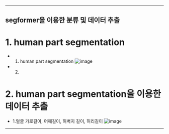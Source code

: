 


---
## segformer을 이용한 분류 및 데이터 추출 

# 1. human part segmentation

- 1.  human part segmentation ![image](https://github.com/Lee-ghwan-ho/vision_bmi/assets/114568122/c1e165fe-a42e-479c-adb1-81168bbd2b16)
- 2.  



# 2. human part segmentation을 이용한 데이터 추출 
- 1.얼굴 가로길이, 어깨길이, 허벅지 길이, 허리길이  ![image](https://github.com/Lee-ghwan-ho/vision_bmi/assets/114568122/375b808a-98e7-4c41-a2f1-7190fbfab5b3)

---
